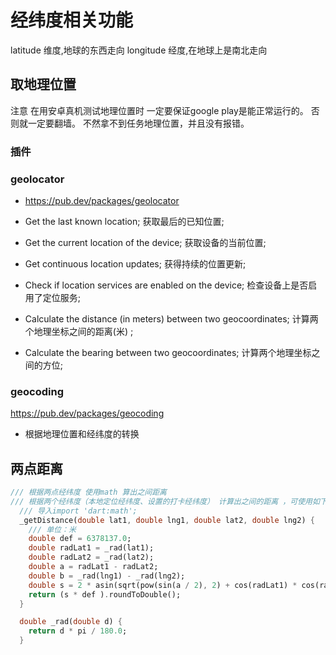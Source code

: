# 经纬度相关功能

latitude 维度,地球的东西走向
longitude 经度,在地球上是南北走向

## 取地理位置

注意
在用安卓真机测试地理位置时
一定要保证google play是能正常运行的。
否则就一定要翻墙。
不然拿不到任务地理位置，并且没有报错。

### 插件

### geolocator

- https://pub.dev/packages/geolocator

- Get the last known location; 
  获取最后的已知位置;
- Get the current location of the device;
  获取设备的当前位置;
- Get continuous location updates; 
  获得持续的位置更新;
- Check if location services are enabled on the device;
  检查设备上是否启用了定位服务;
- Calculate the distance (in meters) between two geocoordinates;
  计算两个地理坐标之间的距离(米) ;
- Calculate the bearing between two geocoordinates;
  计算两个地理坐标之间的方位;

### geocoding

https://pub.dev/packages/geocoding

- 根据地理位置和经纬度的转换

## 两点距离

```dart
/// 根据两点经纬度 使用math 算出之间距离
/// 根据两个经纬度（本地定位经纬度、设置的打卡经纬度） 计算出之间的距离 ，可使用如下公式 算出距离 这里单位是 米
  /// 导入import 'dart:math'; 
  _getDistance(double lat1, double lng1, double lat2, double lng2) {
  	/// 单位：米
  	double def = 6378137.0;
    double radLat1 = _rad(lat1);
    double radLat2 = _rad(lat2);
    double a = radLat1 - radLat2;
    double b = _rad(lng1) - _rad(lng2);
    double s = 2 * asin(sqrt(pow(sin(a / 2), 2) + cos(radLat1) * cos(radLat2) * pow(sin(b / 2), 2)));
    return (s * def ).roundToDouble();
  }

  double _rad(double d) {
    return d * pi / 180.0;
  }
```